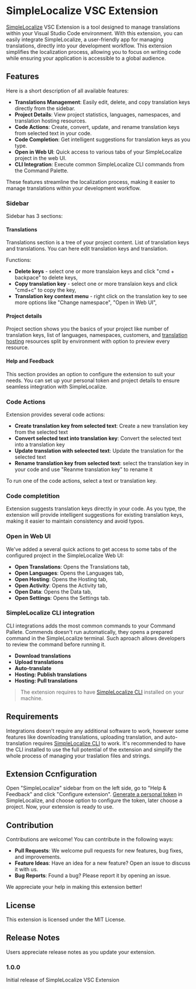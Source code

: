 # SimpleLocalize VSC Extension

[SimpleLocalize](https://simplelocalize.io) VSC Extension is a tool designed to manage translations within your Visual Studio Code environment. With this extension, you can easily integrate SimpleLocalize, a user-friendly app for managing translations, directly into your development workflow. This extension simplifies the localization process, allowing you to focus on writing code while ensuring your application is accessible to a global audience.

## Features

Here is a short description of all available features:

- **Translations Management**: Easily edit, delete, and copy translation keys directly from the sidebar.
- **Project Details**: View project statistics, languages, namespaces, and translation hosting resources.
- **Code Actions**: Create, convert, update, and rename translation keys from selected text in your code.
- **Code Completion**: Get intelligent suggestions for translation keys as you type.
- **Open in Web UI**: Quick access to various tabs of your SimpleLocalize project in the web UI.
- **CLI Integration**: Execute common SimpleLocalize CLI commands from the Command Palette.

These features streamline the localization process, making it easier to manage translations within your development workflow.

### Sidebar

Sidebar has 3 sections:

#### Translations

Translations section is a tree of your project content. List of translation keys and translations. You can here edit translation keys and translation.

Functions:

- **Delete keys** - select one or more translaion keys and click "cmd + backpace" to delete keys,
- **Copy translation key** - select one or more translaion keys and click "cmd+c" to copy the key,
- **Translation key context menu** - right click on the translation key to see more options like "Change namespace", "Open in Web UI",

#### Project details

Project section shows you the basics of your project like number of translation keys, list of languages, namespaces, customers, and [translation hosting](https://simplelocalize.io/translation-hosting/) resources split by environment with option to preview every resource.

#### Help and Feedback

This section provides an option to configure the extension to suit your needs. You can set up your personal token and project details to ensure seamless integration with SimpleLocalize.

### Code Actions

Extension provides several code actions:

- **Create translation key from selected text**: Create a new translation key from the selected text
- **Convert selected text into translation key**: Convert the selected text into a translation key
- **Update translation with seleected text**: Update the translation for the selected text
- **Rename translation key from selected text**: select the translation key in your code and use "Reanme translation key" to rename it

To run one of the code actions, select a text or translation key.

### Code completition

Extension suggests translation keys directly in your code. As you type, the extension will provide intelligent suggestions for existing translation keys, making it easier to maintain consistency and avoid typos.

### Open in Web UI

We've added a several quick actions to get access to some tabs of the configured project in the SimpleLocalize Web UI:

- **Open Translations**: Opens the Translations tab,
- **Open Languages**: Opens the Languages tab,
- **Open Hosting**: Opens the Hosting tab,
- **Open Activity**: Opens the Activity tab,
- **Open Data**: Opens the Data tab,
- **Open Settings**: Opens the Settings tab.

### SimpleLocalize CLI integration

CLI integrations adds the most common commands to your Command Pallete. Commends doesn't run automatically, they opens 
a prepared command in the SimpleLocalize terminal. Such aproach allows developers to review the command before running it. 

- **Download translations**
- **Upload translations**
- **Auto-translate**
- **Hosting: Publish translations**
- **Hosting: Pull translations**

> The extension requires to have [SimpleLocalize CLI](https://simplelocalize.io/command-line-tool/) installed on your machine.

## Requirements

Integrations doesn't require any additional software to work, however some features like downloading translations, uploading translation,
and auto-translation requires [SimpleLocalize CLI](https://simplelocalize.io/command-line-tool/) to work. It's recommended
to have the CLI installed to use the full potential of the extension and simplify the whole process of managing your traslation files and strings.

## Extension Ccnfiguration

Open "SimpleLocalize" sidebar from on the left side, go to "Help & Feedback" and click "Configure extension". 
[Generate a personal token](https://simplelocalize.io/dashboard/security/) in SimpleLocalize, and choose option to configure the token, later choose a project. Now, your extension is ready to use.

## Contribution

Contributions are welcome! You can contribute in the following ways:

- **Pull Requests**: We welcome pull requests for new features, bug fixes, and improvements.
- **Feature Ideas**: Have an idea for a new feature? Open an issue to discuss it with us.
- **Bug Reports**: Found a bug? Please report it by opening an issue.

We appreciate your help in making this extension better!

## License

This extension is licensed under the MIT License.

## Release Notes

Users appreciate release notes as you update your extension.

### 1.0.0

Initial release of SimpleLocalize VSC Extension

